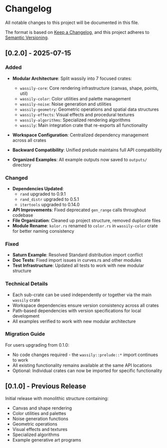 # Changelog

All notable changes to this project will be documented in this file.

The format is based on [Keep a Changelog](https://keepachangelog.com/en/1.0.0/),
and this project adheres to [Semantic Versioning](https://semver.org/spec/v2.0.0.html).

## [0.2.0] - 2025-07-15

### Added
- **Modular Architecture**: Split wassily into 7 focused crates:
  - `wassily-core`: Core rendering infrastructure (canvas, shape, points, util)
  - `wassily-color`: Color utilities and palette management
  - `wassily-noise`: Noise generation and utilities
  - `wassily-geometry`: Geometric operations and spatial data structures
  - `wassily-effects`: Visual effects and procedural textures
  - `wassily-algorithms`: Specialized rendering algorithms
  - `wassily`: Main integration crate that re-exports all functionality

- **Workspace Configuration**: Centralized dependency management across all crates
- **Backward Compatibility**: Unified prelude maintains full API compatibility
- **Organized Examples**: All example outputs now saved to `outputs/` directory

### Changed
- **Dependencies Updated**:
  - `rand` upgraded to 0.9.1 
  - `rand_distr` upgraded to 0.5.1
  - `itertools` upgraded to 0.14.0
- **API Improvements**: Fixed deprecated `gen_range` calls throughout codebase
- **File Organization**: Cleaned up project structure, removed duplicate files
- **Module Rename**: `kolor.rs` renamed to `color.rs` in `wassily-color` crate for better naming consistency

### Fixed
- **Saturn Example**: Resolved Standard distribution import conflict
- **Doc Tests**: Fixed import issues in curves.rs and other modules
- **Test Infrastructure**: Updated all tests to work with new modular structure

### Technical Details
- Each sub-crate can be used independently or together via the main `wassily` crate
- Workspace dependencies ensure version consistency across all crates  
- Path-based dependencies with version specifications for local development
- All examples verified to work with new modular architecture

### Migration Guide
For users upgrading from 0.1.0:
- No code changes required - the `wassily::prelude::*` import continues to work
- All existing functionality remains available at the same API locations
- Optional: Individual crates can now be imported for specific functionality

## [0.1.0] - Previous Release

Initial release with monolithic structure containing:
- Canvas and shape rendering
- Color utilities and palettes
- Noise generation functions
- Geometric operations
- Visual effects and textures
- Specialized algorithms
- Example generative art programs